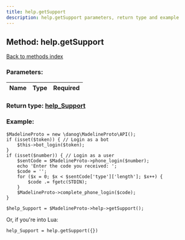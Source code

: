 ```yaml
---
title: help.getSupport
description: help.getSupport parameters, return type and example
---
```

## Method: help.getSupport  
[Back to methods index](index.md)


### Parameters:

| Name     |    Type       | Required |
|----------|:-------------:|---------:|


### Return type: [help\_Support](../types/help_Support.md)

### Example:


```
$MadelineProto = new \danog\MadelineProto\API();
if (isset($token)) { // Login as a bot
    $this->bot_login($token);
}
if (isset($number)) { // Login as a user
    $sentCode = $MadelineProto->phone_login($number);
    echo 'Enter the code you received: ';
    $code = '';
    for ($x = 0; $x < $sentCode['type']['length']; $x++) {
        $code .= fgetc(STDIN);
    }
    $MadelineProto->complete_phone_login($code);
}

$help_Support = $MadelineProto->help->getSupport();
```

Or, if you're into Lua:

```
help_Support = help.getSupport({})
```

